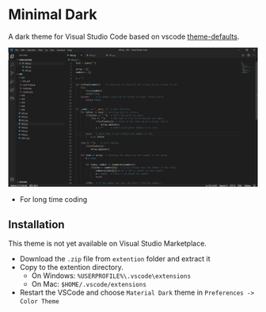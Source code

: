 # Minimal Dark
A dark theme for Visual Studio Code based on vscode [theme-defaults](https://github.com/Microsoft/vscode/tree/master/extensions/theme-defaults).

![Screenshot](Screenshot01.png)

* For long time coding

## Installation 
This theme is not yet available on Visual Studio Marketplace.
* Download the `.zip` file from `extention` folder and extract it
* Copy to the extention directory.
    * On Windows: `%USERPROFILE%\.vscode\extensions`
    * On Mac: `$HOME/.vscode/extensions`
* Restart the VSCode and choose `Material Dark` theme in `Preferences -> Color Theme`

